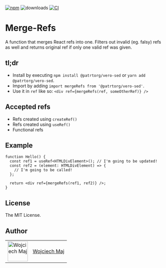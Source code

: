 [![npm](https://img.shields.io/npm/v/@patrtorg/vero-sed.svg)](https://www.npmjs.com/package/@patrtorg/vero-sed) ![downloads](https://img.shields.io/npm/dt/@patrtorg/vero-sed.svg) [![CI](https://github.com/patrtorg/vero-sed/actions/workflows/ci.yml/badge.svg)](https://github.com/patrtorg/vero-sed/actions)

# Merge-Refs

A function that merges React refs into one. Filters out invalid (eg. falsy) refs as well and returns original ref if only one valid ref was given.

## tl;dr

- Install by executing `npm install @patrtorg/vero-sed` or `yarn add @patrtorg/vero-sed`.
- Import by adding `import mergeRefs from '@patrtorg/vero-sed'`.
- Use it in `ref` like so: `<div ref={mergeRefs(ref, someOtherRef)} />`

## Accepted refs

- Refs created using `createRef()`
- Refs created using `useRef()`
- Functional refs

## Example

```tsx
function Hello() {
  const ref1 = useRef<HTMLDivElement>(); // I'm going to be updated!
  const ref2 = (element: HTMLDivElement) => {
    // I'm going to be called!
  };

  return <div ref={mergeRefs(ref1, ref2)} />;
}
```

## License

The MIT License.

## Author

<table>
  <tr>
    <td >
      <img src="https://avatars.githubusercontent.com/u/5426427?v=4&s=128" width="64" height="64" alt="Wojciech Maj">
    </td>
    <td>
      <a href="https://github.com/wojtekmaj">Wojciech Maj</a>
    </td>
  </tr>
</table>
